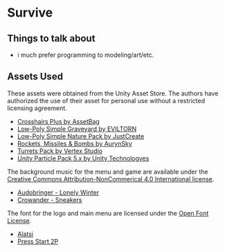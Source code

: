 # Survive

## Things to talk about

- i much prefer programming to modeling/art/etc.

## Assets Used

These assets were obtained from the Unity Asset Store. The authors have authorized the use of their asset for personal use without a restricted licensing agreement.

- [Crosshairs Plus by AssetBag](https://assetstore.unity.com/packages/2d/gui/icons/crosshairs-plus-139902)
- [Low-Poly Simple Graveyard by EVILTORN](https://assetstore.unity.com/packages/3d/environments/dungeons/low-poly-simple-graveyard-134110)
- [Low-Poly Simple Nature Pack by JustCreate](https://assetstore.unity.com/packages/3d/environments/landscapes/low-poly-simple-nature-pack-162153)
- [Rockets, Missiles & Bombs by AurynSky](https://assetstore.unity.com/packages/3d/props/weapons/rockets-missiles-bombs-cartoon-low-poly-pack-73141)
- [Turrets Pack by Vertex Studio](https://assetstore.unity.com/packages/3d/props/weapons/turrets-pack-9872#description)
- [Unity Particle Pack 5.x by Unity Technologyes](https://assetstore.unity.com/packages/essentials/asset-packs/unity-particle-pack-5-x-73777)

The background music for the menu and game are available under the [Creative Commons Attribution-NonCommerical 4.0 International license](https://creativecommons.org/licenses/by-nc/4.0/).

- [Audobringer - Lonely Winter](https://freemusicarchive.org/music/Audiobinger/quarantine-beats-vol-1/lonely-winter)
- [Crowander - Sneakers](https://freemusicarchive.org/music/crowander/from-the-garage-funkrock/sneakers)

The font for the logo and main menu are licensed under the [Open Font License](https://scripts.sil.org/cms/scripts/page.php?site_id=nrsi&id=OFL).

- [Alatsi](https://fonts.google.com/specimen/Alatsi)
- [Press Start 2P](https://fonts.google.com/specimen/Press+Start+2P)
